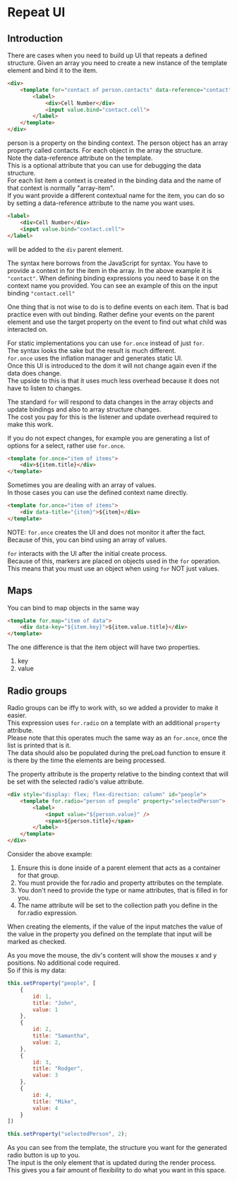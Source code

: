 # Repeat UI

## Introduction
There are cases when you need to build up UI that repeats a defined structure.
Given an array you need to create a new instance of the template element and bind it to the item.

```html
<div>
    <template for="contact of person.contacts" data-reference="contact">
        <label>
            <div>Cell Number</div>
            <input value.bind="contact.cell">
        </label>
    </template>
</div>
```

person is a property on the binding context.
The person object has an array property called contacts.
For each object in the array the structure.  
Note the data-reference attribute on the template.  
This is a optional attribute that you can use for debugging the data structure.  
For each list item a context is created in the binding data and the name of that context is normally "array-item".  
If you want provide a different contextual name for the item, you can do so by setting a data-reference attribute to the name you want uses.

```html
<label>
    <div>Cell Number</div>
    <input value.bind="contact.cell">
</label>
```

will be added to the `div` parent element.

The syntax here borrows from the JavaScript for syntax.
You have to provide a context in for the item in the array. 
In the above example it is `"contact"`. When defining binding expressions you need to base it on the context name you provided.
You can see an example of this on the input binding `"contact.cell"`

One thing that is not wise to do is to define events on each item.
That is bad practice even with out binding. Rather define your events on the parent element and use the target property on the event to find out what child was interacted on.

For static implementations you can use `for.once` instead of just `for`.  
The syntax looks the sake but the result is much different.  
`for.once` uses the inflation manager and generates static UI.  
Once this UI is introduced to the dom it will not change again even if the data does change.  
The upside to this is that it uses much less overhead because it does not have to listen to changes.

The standard `for` will respond to data changes in the array objects and update bindings and also to array structure changes.  
The cost you pay for this is the listener and update overhead required to make this work.

If you do not expect changes, for example you are generating a list of options for a select, rather use `for.once`.

```html
<template for.once="item of items">
    <div>${item.title}</div>
</template>
```

Sometimes you are dealing with an array of values.  
In those cases you can use the defined context name directly.

```html
<template for.once="item of items">
    <div data-title="{item}">${item}</div>
</template>
```

NOTE: `for.once` creates the UI and does not monitor it after the fact.  
Because of this, you can bind using an array of values.
  
`for` interacts with the UI after the initial create process.  
Because of this, markers are placed on objects used in the `for` operation.  
This means that you must use an object when using `for` NOT just values. 

## Maps
You can bind to map objects in the same way

```html
<template for.map="item of data">
    <div data-key="${item.key}">${item.value.title}</div>
</template>
```

The one difference is that the item object will have two properties.

1. key
1. value

## Radio groups

Radio groups can be iffy to work with, so we added a provider to make it easier.  
This expression uses `for.radio` on a template with an additional `property` attribute.  
Please note that this operates much the same way as an `for.once`, once the list is printed that is it.  
The data should also be populated during the preLoad function to ensure it is there by the time the elements are being processed.

The property attribute is the property relative to the binding context that will be set with the selected radio's value attribute.

```html
<div style="display: flex; flex-direction: column" id="people">
    <template for.radio="person of people" property="selectedPerson">
        <label>
            <input value="${person.value}" />
            <span>${person.title}</span>
        </label>
    </template>
</div>
```

Consider the above example:
  
1. Ensure this is done inside of a parent element that acts as a container for that group.
1. You must provide the for.radio and property attributes on the template.
1. You don't need to provide the type or name attributes, that is filled in for you.
1. The name attribute will be set to the collection path you define in the for.radio expression.

When creating the elements, if the value of the input matches the value of the value in the property you defined on the template that input will be marked as checked.

As you move the mouse, the div's content will show the mouses x and y positions. No additional code required.  
So if this is my data:

```js
this.setProperty("people", [
    {
        id: 1,
        title: "John",
        value: 1
    },
    {
        id: 2,
        title: "Samantha",
        value: 2,
    },
    {
        id: 3,
        title: "Rodger",
        value: 3
    },
    {
        id: 4,
        title: "Mike",
        value: 4
    }
])

this.setProperty("selectedPerson", 2);
```

As you can see from the template, the structure you want for the generated radio button is up to you.  
The input is the only element that is updated during the render process.  
This gives you a fair amount of flexibility to do what you want in this space.
